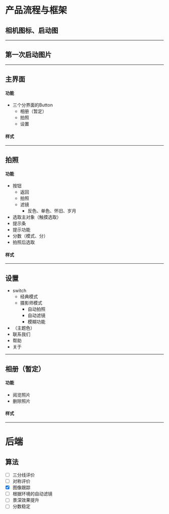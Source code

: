 # 产品流程与框架

## 相机图标、启动图
---
## 第一次启动图片
---
## 主界面
#### 功能
- 三个分界面的Button
    - 相册（暂定）
    - 拍照
    - 设置
    
#### 样式

---
## 拍照
#### 功能
- 按钮
    - 返回
    - 拍照
    - 滤镜
        - 反色、单色、怀旧、岁月 
- 选取主对象（触摸选取）
- 提示条
- 提示功能
- 分数（模式、分）
- 拍照后选取
#### 样式

---

## 设置
- switch
    - 经典模式
    - 摄影师模式
        - 自动拍照
        - 自动滤镜
        - 模糊功能
- （主题色）
- 联系我们
- 帮助
- 关于

---
## 相册（暂定）
#### 功能
- 阅览照片
- 删除照片
#### 样式

---
# 后端
## 算法
- [ ] 三分线评价
- [ ] 对称评价
- [x] 图像跟踪
- [ ] 根据环境的自动滤镜
- [ ] 景深效果提升
- [ ] 分数稳定
